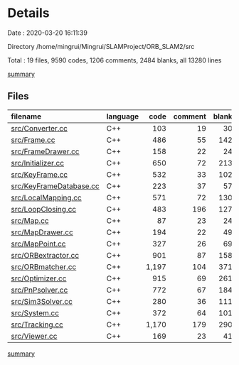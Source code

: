 # Details

Date : 2020-03-20 16:11:39

Directory /home/mingrui/Mingrui/SLAMProject/ORB_SLAM2/src

Total : 19 files,  9590 codes, 1206 comments, 2484 blanks, all 13280 lines

[summary](results.md)

## Files
| filename | language | code | comment | blank | total |
| :--- | :--- | ---: | ---: | ---: | ---: |
| [src/Converter.cc](/src/Converter.cc) | C++ | 103 | 19 | 30 | 152 |
| [src/Frame.cc](/src/Frame.cc) | C++ | 486 | 55 | 142 | 683 |
| [src/FrameDrawer.cc](/src/FrameDrawer.cc) | C++ | 158 | 22 | 24 | 204 |
| [src/Initializer.cc](/src/Initializer.cc) | C++ | 650 | 72 | 213 | 935 |
| [src/KeyFrame.cc](/src/KeyFrame.cc) | C++ | 532 | 33 | 102 | 667 |
| [src/KeyFrameDatabase.cc](/src/KeyFrameDatabase.cc) | C++ | 223 | 37 | 57 | 317 |
| [src/LocalMapping.cc](/src/LocalMapping.cc) | C++ | 571 | 72 | 130 | 773 |
| [src/LoopClosing.cc](/src/LoopClosing.cc) | C++ | 483 | 196 | 127 | 806 |
| [src/Map.cc](/src/Map.cc) | C++ | 87 | 23 | 24 | 134 |
| [src/MapDrawer.cc](/src/MapDrawer.cc) | C++ | 194 | 22 | 49 | 265 |
| [src/MapPoint.cc](/src/MapPoint.cc) | C++ | 327 | 26 | 69 | 422 |
| [src/ORBextractor.cc](/src/ORBextractor.cc) | C++ | 901 | 87 | 158 | 1,146 |
| [src/ORBmatcher.cc](/src/ORBmatcher.cc) | C++ | 1,197 | 104 | 371 | 1,672 |
| [src/Optimizer.cc](/src/Optimizer.cc) | C++ | 915 | 69 | 261 | 1,245 |
| [src/PnPsolver.cc](/src/PnPsolver.cc) | C++ | 772 | 67 | 184 | 1,023 |
| [src/Sim3Solver.cc](/src/Sim3Solver.cc) | C++ | 280 | 36 | 111 | 427 |
| [src/System.cc](/src/System.cc) | C++ | 372 | 64 | 101 | 537 |
| [src/Tracking.cc](/src/Tracking.cc) | C++ | 1,170 | 179 | 290 | 1,639 |
| [src/Viewer.cc](/src/Viewer.cc) | C++ | 169 | 23 | 41 | 233 |

[summary](results.md)